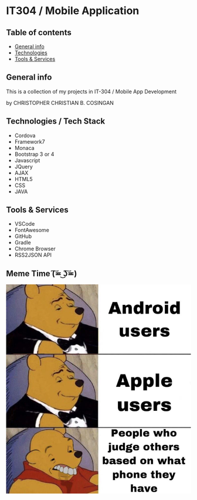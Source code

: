 # IT304 / Mobile Application

## Table of contents
* [General info](#general-info)
* [Technologies](#Technologies-/-Tech-Stack)
* [Tools & Services](#Tools-&-Services)

## General info
This is a collection of my projects in IT-304 / Mobile App Development

by CHRISTOPHER CHRISTIAN B. COSINGAN
	
## Technologies / Tech Stack
* Cordova
* Framework7
* Monaca
* Bootstrap 3 or 4
* Javascript
* JQuery
* AJAX
* HTML5
* CSS
* JAVA
	
## Tools & Services
* VSCode
* FontAwesome
* GitHub
* Gradle
* Chrome Browser
* RSS2JSON API

## Meme Time (͠≖ ͜ʖ͠≖)
![LOL](./t9n1peqgw6751.jpg)
